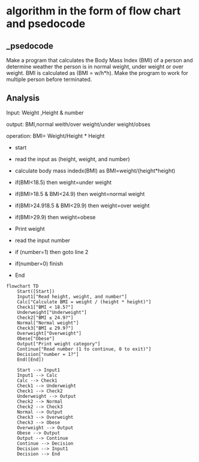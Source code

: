 # algorithm in the form of flow chart and psedocode
## _psedocode

Make a program that calculates the Body Mass Index (BMI) of a person and determine weather the person is
in normal weight, under weight or over weight. BMI is calculated as (BMI = w/h*h). Make the program to
work for multiple person before terminated.
## Analysis 

Input: Weight ,Height & number

output: BMI,normal weith/over weight/under weight/obses

operation: BMI= Weight/Height * Height

* start

* read the input as (height, weight, and number)

* calculate body mass indedx(BMI) as BMI=weight/(height*height)

* if(BMI<18.5) then weight=under weight

* if(BMI>18.5 & BMI<24.9) then weight=normal weight

* if(BMI>24.918.5 & BMI<29.9) then weight=over weight

* if(BMI>29.9) then weight=obese

* Print weight

* read the input number 

* if (number=1) then goto line 2

* if(number=0) finish

* End






```mermaid
flowchart TD
    Start([Start])
    Input1["Read height, weight, and number"]
    Calc["Calculate BMI = weight / (height * height)"]
    Check1["BMI < 18.5?"]
    Underweight["Underweight"]
    Check2["BMI ≤ 24.9?"]
    Normal["Normal weight"]
    Check3["BMI ≤ 29.9?"]
    Overweight["Overweight"]
    Obese["Obese"]
    Output["Print weight category"]
    Continue["Read number (1 to continue, 0 to exit)"]
    Decision["number = 1?"]
    End([End])

    Start --> Input1
    Input1 --> Calc
    Calc --> Check1
    Check1 --> Underweight
    Check1 --> Check2
    Underweight --> Output
    Check2 --> Normal
    Check2 --> Check3
    Normal --> Output
    Check3 --> Overweight
    Check3 --> Obese
    Overweight --> Output
    Obese --> Output
    Output --> Continue
    Continue --> Decision
    Decision --> Input1
    Decision --> End

